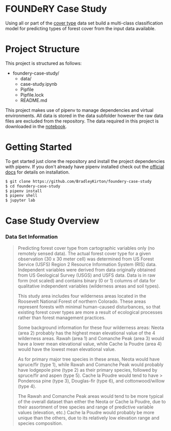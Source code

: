 # FOUNDeRY Case Study

Using all or part of the [cover type](https://archive.ics.uci.edu/ml/datasets/Covertype) data set build a multi-class classification model for predicting types of forest cover from the input data available.

# Project Structure

This project is structured as follows:

- foundery-case-study/
  - data/
  - case-study.ipynb
  - Pipfile
  - Pipfile.lock
  - README.md

This project makes use of pipenv to manage dependencies and virtual environments. All data is stored in the data subfolder however the raw data files are excluded from the repository. The data required in this project is downloaded in the [notebook](case-study.ipynb).

# Getting Started

To get started just clone the repository and install the project dependencies with pipenv. If you don't already have pipenv installed check out the [official docs](https://docs.pipenv.org/) for details on installation.

```bash
$ git clone https://github.com/BradleyKirton/foundery-case-study
$ cd foundery-case-study
$ pipenv install
$ pipenv shell
$ jupyter lab
```

# Case Study Overview

### Data Set Information
>
> Predicting forest cover type from cartographic variables only (no remotely sensed data). The actual forest cover type for a given observation (30 x 30 meter cell) was determined from US Forest Service (USFS) Region 2 Resource Information System (RIS) data. Independent variables were derived from data originally obtained from US Geological Survey (USGS) and USFS data. Data is in raw form (not scaled) and contains binary (0 or 1) columns of data for qualitative independent variables (wilderness areas and soil types). 
>
>This study area includes four wilderness areas located in the Roosevelt National Forest of northern Colorado. These areas represent forests with minimal human-caused disturbances, so that existing forest cover types are more a result of ecological processes rather than forest management practices. 
>
> Some background information for these four wilderness areas: Neota (area 2) probably has the highest mean elevational value of the 4 wilderness areas. Rawah (area 1) and Comanche Peak (area 3) would have a lower mean elevational value, while Cache la Poudre (area 4) would have the lowest mean elevational value. 
>
>As for primary major tree species in these areas, Neota would have spruce/fir (type 1), while Rawah and Comanche Peak would probably have lodgepole pine (type 2) as their primary species, followed by spruce/fir and aspen (type 5). Cache la Poudre would tend to have > Ponderosa pine (type 3), Douglas-fir (type 6), and cottonwood/willow (type 4). 
 >
> The Rawah and Comanche Peak areas would tend to be more typical of the overall dataset than either the Neota or Cache la Poudre, due to their assortment of tree species and range of predictive variable values (elevation, etc.) Cache la Poudre would probably be more unique than the others, due to its relatively low elevation range and species composition.